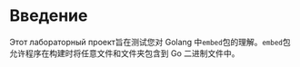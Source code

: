 # Введение

Этот лабораторный проект旨在测试您对 Golang 中`embed`包的理解。`embed`包允许程序在构建时将任意文件和文件夹包含到 Go 二进制文件中。
